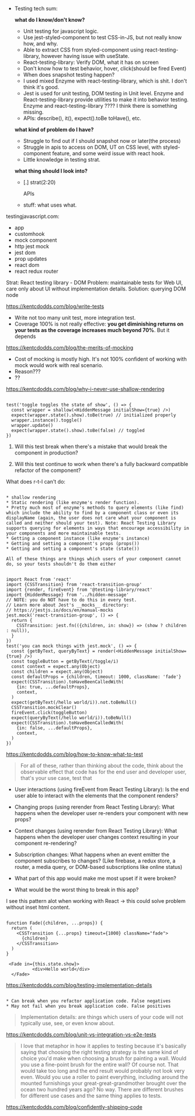 * Testing tech sum:

  **what do I know/don't know?**

    - Unit testing for javascript logic.
    - Use jest-styled-component to test CSS-in-JS, but not really know how, and why.
    - Able to extract CSS from styled-component using react-testing-library, however having issue with useState.
    - React-testing-library: Verify DOM, what it has on screen
    - Don't know how to test behavior, hover, click(should be fired Event)
    - When does snapshot testing happen?
    - I used mixed Enzyme with react-testing-library, which is shit. I don't think it's good.
    - Jest is used for unit testing, DOM testing in Unit level. Enzyme and React-testing-library provide utilities to make it into behavior testing. Enzyme and react-testing-library ???? I think there is something missing.
    - APIs: describe(), it(), expect().toBe toHave(), etc.

  **what kind of problem do I have?**

    - Struggle to find out if I should snapshot now or later(the process)
    - Struggle in apis to access on DOM, UT on CSS level, with styled-component feature, and some weird issue with react hook.
    - Little knowledge in testing strat.

  **what thing should I look into?**

    - [.] strat(2:20)

      APIs

    - stuff: what uses what.

testingjavascript.com: 

  + app
  + customhook
  + mock component
  + http jest mock
  + jest dom
  + prop updates
  + react dom
  + react redux router

Strat: React testing library - DOM
  Problem: maintainable tests for Web UI, care only about UI without implementation details.
  Solution: querying DOM node

https://kentcdodds.com/blog/write-tests

* Write not too many unit test, more integration test.
* Coverage 100% is not really effective: **you get diminishing returns on your tests as the coverage increases much beyond 70%**. But it depends

https://kentcdodds.com/blog/the-merits-of-mocking

* Cost of mocking is mostly high. It's not 100% confident of working with mock would work with real scenario.
* Reason???
* ?? 

https://kentcdodds.com/blog/why-i-never-use-shallow-rendering

``` 

test('toggle toggles the state of show', () => {
  const wrapper = shallow(<HiddenMessage initialShow={true} />)
  expect(wrapper.state().show).toBe(true) // initialized properly
  wrapper.instance().toggle()
  wrapper.update()
  expect(wrapper.state().show).toBe(false) // toggled
})
```

1. Will this test break when there's a mistake that would break the component in production?

2. Will this test continue to work when there's a fully backward compatible refactor of the component?

What does r-t-l can't do: 

``` 

* shallow rendering
* Static rendering (like enzyme's render function).
* Pretty much most of enzyme's methods to query elements (like find) which include the ability to find by a component class or even its displayName (again, the user does not care what your component is called and neither should your test). Note: React Testing Library supports querying for elements in ways that encourage accessibility in your components and more maintainable tests.
* Getting a component instance (like enzyme's instance)
* Getting and setting a component's props (props())
* Getting and setting a component's state (state())

All of these things are things which users of your component cannot do, so your tests shouldn't do them either

```

``` 

import React from 'react'
import {CSSTransition} from 'react-transition-group'
import {render, fireEvent} from '@testing-library/react'
import {HiddenMessage} from '../hidden-message'
// NOTE: you do NOT have to do this in every test.
// Learn more about Jest's __mocks__ directory:
// https://jestjs.io/docs/en/manual-mocks
jest.mock('react-transition-group', () => {
  return {
    CSSTransition: jest.fn(({children, in: show}) => (show ? children : null)),
  }
})
test('you can mock things with jest.mock', () => {
  const {getByText, queryByText} = render(<HiddenMessage initialShow={true} />)
  const toggleButton = getByText(/toggle/i)
  const context = expect.any(Object)
  const children = expect.any(Object)
  const defaultProps = {children, timeout: 1000, className: 'fade'}
  expect(CSSTransition).toHaveBeenCalledWith(
    {in: true, ...defaultProps},
    context,
  )
  expect(getByText(/hello world/i)).not.toBeNull()
  CSSTransition.mockClear()
  fireEvent.click(toggleButton)
  expect(queryByText(/hello world/i)).toBeNull()
  expect(CSSTransition).toHaveBeenCalledWith(
    {in: false, ...defaultProps},
    context,
  )
})
```

https://kentcdodds.com/blog/how-to-know-what-to-test

> For all of these, rather than thinking about the code, think about the observable effect that code has for the end user and developer user, that's your use case, test that

* User interactions (using fireEvent from React Testing Library): Is the end user able to interact with the elements that the component renders?

* Changing props (using rerender from React Testing Library): What happens when the developer user re-renders your component with new props?

* Context changes (using rerender from React Testing Library): What happens when the developer user changes context resulting in your component re-rendering?

* Subscription changes: What happens when an event emitter the component subscribes to changes? (Like firebase, a redux store, a router, a media query, or DOM-based subscriptions like online status)

* What part of this app would make me most upset if it were broken?

* What would be the worst thing to break in this app?

I see this pattern alot when working with React -> this could solve problem without inset html content.

``` 

function Fade({children, ...props}) {
  return (
    <CSSTransition {...props} timeout={1000} className="fade">
      {children}
    </CSSTransition>
  )
}

 <Fade in={this.state.show}>
          <div>Hello world</div>
  </Fade>
```

https://kentcdodds.com/blog/testing-implementation-details

``` 

* Can break when you refactor application code. False negatives
* May not fail when you break application code. False positives

```

> Implementation details: are things which users of your code will not typically use, see, or even know about.

https://kentcdodds.com/blog/unit-vs-integration-vs-e2e-tests

> I love that metaphor in how it applies to testing because it's basically saying that choosing the right testing strategy is the same kind of choice you'd make when choosing a brush for painting a wall. Would you use a fine-point brush for the entire wall? Of course not. That would take too long and the end result would probably not look very even. Would you use a roller to paint everything, including around the mounted furnishings your great-great-grandmother brought over the ocean two hundred years ago? No way. There are different brushes for different use cases and the same thing applies to tests.

https://kentcdodds.com/blog/confidently-shipping-code
